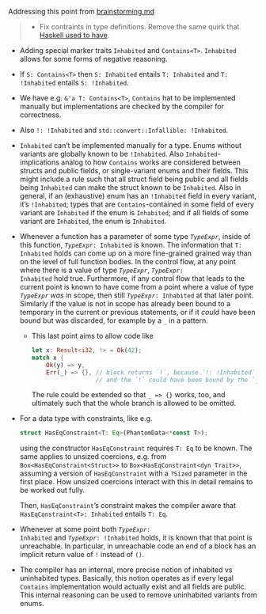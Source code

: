 Addressing this point from [brainstorming.md](brainstorming.md)
>	*	Fix contraints in type definitions. Remove the same quirk that
>		[Haskell used to have](https://downloads.haskell.org/~ghc/latest/docs/html/users_guide/glasgow_exts.html#data-type-contexts).

*	Adding special marker traits `Inhabited` and `Contains<T>`. `Inhabited` allows for some forms of negative reasoning.
*	If `S: Contains<T>` then `S: Inhabited` entails `T: Inhabited` and `T: !Inhabited` entails `S: !Inhabited`.
*	We have e.g. `&'a T: Contains<T>`, `Contains` hat to be implemented manually but implementations are checked by the compiler for correctness.
*	Also `!: !Inhabited` and `std::convert::Infallible: !Inhabited`.
*	`Inhabited` can’t be implemented manually for a type. Enums without variants are globally known to be `!Inhabited`. Also `Inhabited`-implications
	analog to how `Contains` works are considered between structs and public fields, or single-variant enums and their fields. This might include a
	rule such that all struct field being public and all fields being `Inhabited` can make the struct known to be `Inhabited`.	Also in general, if
	an (exhaustive) enum has an `!Inhabited` field in every variant, it’s `!Inhabited`; types that are `Contains`-contained in some field of every
	variant are `Inhabited` if the enum is `Inhabited`; and if all fields of some variant are `Inhabited`, the enum is `Inhabited`.
*	Whenever a function has a parameter of some type _`TypeExpr`_, inside of this function, <code>_TypeExpr_: Inhabited</code> is known.
	The information that `T: Inhabited` holds can come up on a more fine-grained grained way than on the level of full function bodies. In the control flow,
	at any point where there is a value of type _`TypeExpr`_, <code>_TypeExpr_: Inhabited</code> hold true. Furthermore, if any control flow that leads
	to the current point is known to have come from a point where a value of type _`TypeExpr`_ _was_ in scope, then still <code>_TypeExpr_: Inhabited</code>
	at that later point. Similarly if the value is not in scope has already been bound to a temporary in the current or previous statements, or if it _could_ have
	been bound but was discarded, for example by a `_` in a pattern.
	*	This last point aims to allow code like
		```rust
		let x: Result<i32, !> = Ok(42);
		match x {
			Ok(y) => y,
			Err(_) => {}, // block returns `!`, because `!: !Inhabited`
			              // and the `!` could have been bound by the `_`
		```
		The rule could be extended so that `_ => {}` works, too, and ultimately such that the whole branch is allowed to be omitted.
*	For a data type with constraints, like e.g.
	```rust
	struct HasEqConstraint<T: Eq>(PhantomData<*const T>);
	```
	using the constructor `HasEqConstraint` requires `T: Eq` to be known. The same applies to unsized coercions, e.g. from `Box<HasEqConstraint<Struct>>`
	to `Box<HasEqConstraint<dyn Trait>>`, assuming a version of `HasEqConstraint` with a `?Sized` parameter in the first place. How unsized coercions interact with
	this in detail remains to be worked out fully.
	
	Then, `HasEqConstraint`’s constraint makes the compiler aware that `HasEqConstraint<T>: Inhabited` entails `T: Eq`.
*	Whenever at some point both <code>_TypeExpr_: Inhabited</code> and <code>_TypeExpr_: !Inhabited</code> holds, it is known that that point is unreachable.
	In particular, in unreachable code an end of a block has an implicit return value of `!` instead of `()`.
*	The compiler has an internal, more precise notion of inhabited vs uninhabited types. Basically, this notion operates as if every legal `Contains`
	implementation would actually exist and all fields are public. This internal reasoning can be used to remove uninhabited variants from enums.
